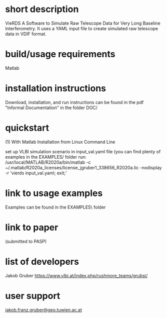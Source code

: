 # short description
VieRDS
A Software to Simulate Raw Telescope Data for Very Long Baseline Interferometry. It uses a YAML input file to create simulated raw telescope data in VDIF format.

# build/usage requirements
Matlab

# installation instructions
Download, installation, and run instructions can be found in the pdf "Informal Documentation" in the folder DOC/

# quickstart

(1) With Matlab Installation from Linux Command Line

set up VLBI simulation scenario in input_val.yaml file (you can find plenty of examples in the EXAMPLES/ folder
run:
/usr/local/MATLAB/R2020a/bin/matlab -c ~/.matlab/R2020a_licenses/license_jgruber1_338656_R2020a.lic -nodisplay  -r 'vierds input_val.yaml; exit;'

# link to usage examples
Examples can be found in the EXAMPLES\ folder

# link to paper
(submitted to PASP)

# list of developers
Jakob Gruber https://www.vlbi.at/index.php/rushmore_teams/grubsi/

# user support
jakob.franz.gruber@geo.tuwien.ac.at
